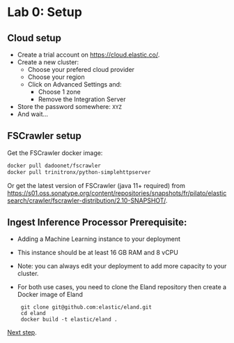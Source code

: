 # Lab 0: Setup

## Cloud setup

* Create a trial account on <https://cloud.elastic.co/>.
* Create a new cluster:
  * Choose your prefered cloud provider
  * Choose your region
  * Click on Advanced Settings and:
    * Choose 1 zone
    * Remove the Integration Server
* Store the password somewhere: `XYZ`
* And wait...

## FSCrawler setup

Get the FSCrawler docker image:

```sh
docker pull dadoonet/fscrawler
docker pull trinitronx/python-simplehttpserver
```

Or get the latest version of FSCrawler (java 11+ required) from <https://s01.oss.sonatype.org/content/repositories/snapshots/fr/pilato/elasticsearch/crawler/fscrawler-distribution/2.10-SNAPSHOT/>.

## Ingest Inference Processor Prerequisite:
- Adding a Machine Learning instance to your deployment
- This instance should be at least 16 GB RAM and 8 vCPU
- Note: you can always edit your deployment to add more capacity to your cluster.
- For both use cases, you need to clone the Eland repository then create a Docker image of Eland

   ```
    git clone git@github.com:elastic/eland.git
    cd eland 
    docker build -t elastic/eland . 
    ```


[Next step](lab1.md).
